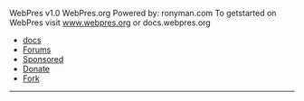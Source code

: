 WebPres v1.0
WebPres.org Powered by: ronyman.com
To getstarted on WebPres visit
www.webpres.org
or 
docs.webpres.org



* [docs](https://docs.webpres.org/)
* [Forums](http://forum.webpres.org/)
* [Sponsored](https://www.webpres.org/sponsored_page/)
* [Donate](http://www.webpres.org/sponsored_page/)
* [Fork](https://github.com/WebPres-org/v1.0/)
***
